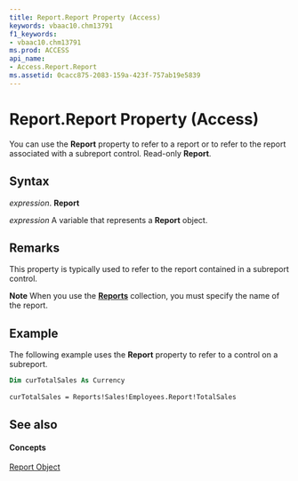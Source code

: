 ```yaml
---
title: Report.Report Property (Access)
keywords: vbaac10.chm13791
f1_keywords:
- vbaac10.chm13791
ms.prod: ACCESS
api_name:
- Access.Report.Report
ms.assetid: 0cacc875-2083-159a-423f-757ab19e5839
---
```



# Report.Report Property (Access)

You can use the  **Report** property to refer to a report or to refer to the report associated with a subreport control. Read-only **Report**.


## Syntax

 _expression_. **Report**

 _expression_ A variable that represents a **Report** object.


## Remarks

This property is typically used to refer to the report contained in a subreport control.


 **Note**  When you use the  **[Reports](reports-object-access.md)** collection, you must specify the name of the report.


## Example

The following example uses the  **Report** property to refer to a control on a subreport.


```vb
Dim curTotalSales As Currency 
 
curTotalSales = Reports!Sales!Employees.Report!TotalSales
```


## See also


#### Concepts


[Report Object](report-object-access.md)

